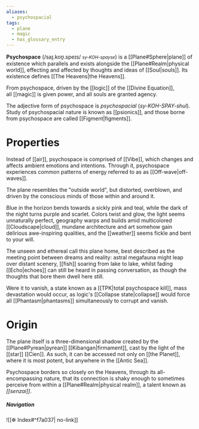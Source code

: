 ```yaml
---
aliases:
  - psychospacial
tags:
  - plane
  - magic
  - has_glossary_entry
---
```

**Psychospace** (/saɪ̯.koʊ̯.speɪs/ <small><i>sy-KOH-spayse</i></small>) is a [[Plane#Sphere|plane]] of existence which parallels and exists alongside the [[Plane#Realm|physical world]], effecting and affected by thoughts and ideas of [[Soul|souls]]. Its existence defines [[The Heavens|the Heavens]].

From psychospace, driven by the [[logic]] of the [[Divine Equation]], all [[magic]] is given power, and all souls are granted agency. 

The adjective form of psychospace is _psychospacial_ (_sy-KOH-SPAY-shul_). Study of psychospacial nature is known as [[psionics]], and those borne from psychospace are called [[Figment|figments]].

# Properties
Instead of [[air]], psychospace is comprised of [[Vibe]], which changes and affects ambient emotions and intentions. Through it, psychospace experiences common patterns of energy referred to as as [[Off-wave|off-waves]].

The plane resembles the "outside world", but distorted, overblown, and driven by the conscious minds of those within and around it. 

Blue in the horizon bends towards a sickly pink and teal, while the dark of the night turns purple and scarlet. Colors twist and glow, the light seems unnaturally perfect, geography warps and builds amid multicolored [[Cloudscape|cloud]], mundane architecture and art somehow gain delirious awe-inspiring qualities, and the [[weather]] seems fickle and bent to your will. 

The unseen and ethereal call this plane home, best described as the meeting point between dreams and reality: astral megafauna might leap over distant scenery, [[fish]] soaring from lake to lake, whilst fading [[Echo|echoes]] can still be heard in passing conversation, as though the thoughts that bore them dwell here still.

Were it to vanish, a state known as a [[TPK|total psychospace kill]], mass devastation would occur, as logic's [[Collapse state|collapse]] would force all [[Phantasm|phantasms]] simultaneously to corrupt and vanish.

# Origin
The plane itself is a three-dimensional shadow created by the [[Plane#Pyrean|pyrean]] [[Kibangan|firmament]], cast by the light of the [[star]] [[Cien]]. As such, it can be accessed not only on [[the Planet]], where it is most potent, but anywhere in the [[Antic Sea]].

Psychospace borders so closely on the Heavens, through its all-encompassing nature, that its connection is shaky enough to sometimes perceive from within a [[Plane#Realm|physical realm]], a talent known as *[[senzai]]*.


##### Navigation
![[✼ Index#^f7a037| no-link]]
